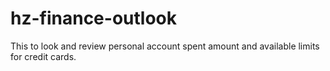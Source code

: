 # hz-finance-outlook
This to look and review personal account spent amount and available limits for credit cards.
